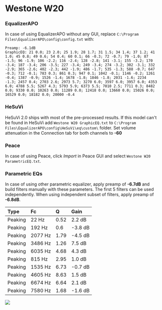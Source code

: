 # Westone W20

### EqualizerAPO
In case of using EqualizerAPO without any GUI, replace `C:\Program Files\EqualizerAPO\config\config.txt`
with:
```
Preamp: -6.1dB
GraphicEQ: 21 0.0; 23 2.0; 25 1.9; 28 1.7; 31 1.5; 34 1.4; 37 1.2; 41 1.0; 45 0.8; 49 0.6; 54 0.4; 60 0.1; 66 -0.3; 72 -0.7; 79 -1.0; 87 -1.5; 96 -1.9; 106 -2.2; 116 -2.4; 128 -2.8; 141 -3.1; 155 -3.2; 170 -3.4; 187 -3.4; 206 -3.5; 227 -3.4; 249 -3.4; 274 -3.2; 302 -3.1; 332 -2.9; 365 -2.6; 402 -2.3; 442 -1.9; 486 -1.7; 535 -1.3; 588 -0.7; 647 -0.3; 712 -0.1; 783 0.3; 861 0.3; 947 0.1; 1042 -0.1; 1146 -0.2; 1261 -0.4; 1387 -0.9; 1526 -1.4; 1678 -1.8; 1846 -1.8; 2031 -1.6; 2234 -1.3; 2457 0.4; 2703 2.6; 2973 5.7; 3270 6.0; 3597 6.0; 3957 6.0; 4353 6.0; 4788 5.5; 5267 4.3; 5793 5.9; 6373 5.5; 7010 2.5; 7711 0.3; 8482 0.0; 9330 0.0; 10263 0.0; 11289 0.0; 12418 0.0; 13660 0.0; 15026 0.0; 16529 0.0; 18182 0.0; 20000 -0.4
```

### HeSuVi
HeSuVi 2.0 ships with most of the pre-processed results. If this model can't be found in HeSuVi add
`Westone W20 GraphicEQ.txt` to `C:\Program Files\EqualizerAPO\config\HeSuVi\eq\custom\` folder.
Set volume attenuation in the Connection tab for both channels to **-60**

### Peace
In case of using Peace, click *Import* in Peace GUI and select `Westone W20 ParametricEQ.txt`.

### Parametric EQs
In case of using other parametric equalizer, apply preamp of **-6.7dB** and build filters manually
with these parameters. The first 5 filters can be used independently.
When using independent subset of filters, apply preamp of **-6.8dB**.

| Type    | Fc      |    Q | Gain    |
|:--------|:--------|:-----|:--------|
| Peaking | 22 Hz   | 0.52 | 2.2 dB  |
| Peaking | 192 Hz  | 0.6  | -3.8 dB |
| Peaking | 2077 Hz | 1.79 | -4.5 dB |
| Peaking | 3486 Hz | 1.26 | 7.5 dB  |
| Peaking | 6035 Hz | 4.68 | 4.3 dB  |
| Peaking | 815 Hz  | 2.95 | 1.0 dB  |
| Peaking | 1535 Hz | 6.73 | -0.7 dB |
| Peaking | 4605 Hz | 8.63 | 1.5 dB  |
| Peaking | 6674 Hz | 6.64 | 2.1 dB  |
| Peaking | 7580 Hz | 1.68 | -1.6 dB |

![](https://raw.githubusercontent.com/jaakkopasanen/AutoEq/master/results/innerfidelity/sbaf-serious/Westone%20W20/Westone%20W20.png)